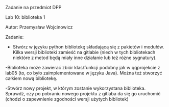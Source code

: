 Zadanie na przedmiot DPP 

Lab 10: biblioteka 1

Autor: Przemysław Wojcinowicz

Zadanie:

 - Stwórz w języku python bibliotekę składającą się z pakietów i modułów. Kilka wersji biblioteki zamieść na gitlabie (niech w tych bibliotekach niektóre z metod będą miały inne działanie lub też różne sygnatury).
 
-Biblioteka może zawierać zbiór klas/funkcji podobny jak w qqprojekcie z lab05 (to, co było zaimplementowane w języku Java). Można też stworzyć całkiem nową bibliotekę.

-Stwórz nowy projekt, w którym zostanie wykorzystana biblioteka. Sprawdź, czy po pobraniu nowego projektu z gitlaba da się go uruchomić (chodzi o zapewnienie zgodności wersji użytych bibliotek)

